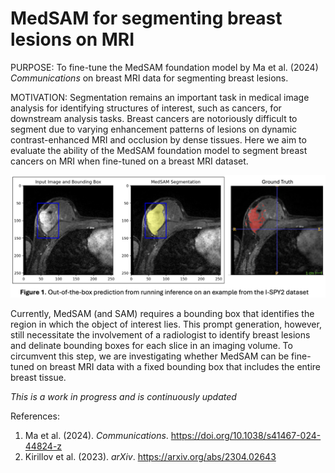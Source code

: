 # MedSAM for segmenting breast lesions on MRI

PURPOSE: To fine-tune the MedSAM foundation model by Ma et al. (2024) *Communications* on breast MRI data for segmenting breast lesions.

MOTIVATION: Segmentation remains an important task in medical image analysis for identifying structures of interest, such as cancers, for downstream analysis tasks. Breast cancers are notoriously difficult to segment due to varying enhancement patterns of lesions on dynamic contrast-enhanced MRI and occlusion by dense tissues. Here we aim to evaluate the ability of the MedSAM foundation model to segment breast cancers on MRI when fine-tuned on a breast MRI dataset. 

<img src="assets/Figure1.png" width="800">

Currently, MedSAM (and SAM) requires a bounding box that identifies the region in which the object of interest lies. This prompt generation, however, still necessitate the involvement of a radiologist to identify breast lesions and delinate bounding boxes for each slice in an imaging volume. To circumvent this step, we are investigating whether MedSAM can be fine-tuned on breast MRI data with a fixed bounding box that includes the entire breast tissue. 

*This is a work in progress and is continuously updated*

References:
1. Ma et al. (2024). *Communications*. https://doi.org/10.1038/s41467-024-44824-z
2. Kirillov et al. (2023). *arXiv*. https://arxiv.org/abs/2304.02643

